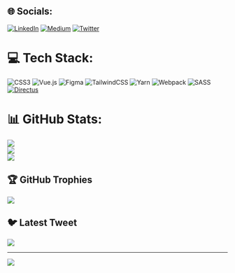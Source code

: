 
## 🌐 Socials:
[![LinkedIn](https://img.shields.io/badge/LinkedIn-%230077B5.svg?logo=linkedin&logoColor=white)](https://linkedin.com/in/jaybharadia) [![Medium](https://img.shields.io/badge/Medium-12100E?logo=medium&logoColor=white)](https://medium.com/@jaybharadiya) [![Twitter](https://img.shields.io/badge/Twitter-%231DA1F2.svg?logo=Twitter&logoColor=white)](https://twitter.com/jay_bharadia) 

# 💻 Tech Stack:
![CSS3](https://img.shields.io/badge/css3-%231572B6.svg?style=for-the-badge&logo=css3&logoColor=white) ![Vue.js](https://img.shields.io/badge/vuejs-%2335495e.svg?style=for-the-badge&logo=vuedotjs&logoColor=%234FC08D) 	![Figma](https://img.shields.io/badge/figma-%23F24E1E.svg?style=for-the-badge&logo=figma&logoColor=white) ![TailwindCSS](https://img.shields.io/badge/tailwindcss-%2338B2AC.svg?style=for-the-badge&logo=tailwind-css&logoColor=white) ![Yarn](https://img.shields.io/badge/yarn-%232C8EBB.svg?style=for-the-badge&logo=yarn&logoColor=white) ![Webpack](https://img.shields.io/badge/webpack-%238DD6F9.svg?style=for-the-badge&logo=webpack&logoColor=black) ![SASS](https://img.shields.io/badge/SASS-hotpink.svg?style=for-the-badge&logo=SASS&logoColor=white)
[![Directus](https://img.shields.io/badge/Directus-64f?style=for-the-badge&labelColor=64f&logo=directus&logoColor=white)](https://directus.io/)

# 📊 GitHub Stats:
![](https://github-readme-stats.vercel.app/api?username=jaybharadia&theme=dark&hide_border=false&include_all_commits=false&count_private=false)<br/>
![](https://github-readme-streak-stats.herokuapp.com/?user=jaybharadia&theme=dark&hide_border=false)<br/>
![](https://github-readme-stats.vercel.app/api/top-langs/?username=jaybharadia&theme=dark&hide_border=false&include_all_commits=false&count_private=false&layout=compact)

## 🏆 GitHub Trophies
![](https://github-profile-trophy.vercel.app/?username=jaybharadia&theme=radical&no-frame=false&no-bg=true&margin-w=4)

## 🐦 Latest Tweet
[![](https://gtce.itsvg.in/api?username=jay_bharadia)](https://github.com/VishwaGauravIn/github-twitter-card-embed)

---
[![](https://visitcount.itsvg.in/api?id=jaybharadia&icon=0&color=0)](https://visitcount.itsvg.in)

<!-- Proudly created with GPRM ( https://gprm.itsvg.in ) -->
